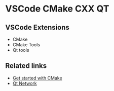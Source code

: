 # VSCode CMake CXX QT

## VSCode Extensions

- CMake
- CMake Tools
- Qt tools

## Related links

- [Get started with CMake](https://doc.qt.io/qt-5/cmake-get-started.html)
- [Qt Network](https://doc.qt.io/qt-5/qtnetwork-index.html)